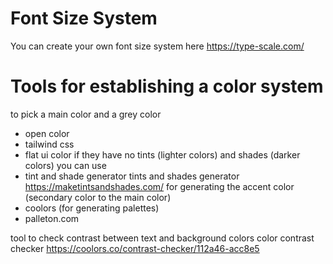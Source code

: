 # Font Size System
You can create your own font size system here https://type-scale.com/

# Tools for establishing a color system
to pick a main color and a grey color
- open color
- tailwind css
- flat ui color
if they have no tints (lighter colors) and shades (darker colors) you can use
- tint and shade generator
    tints and shades generator
    https://maketintsandshades.com/
for generating the accent color (secondary color to the main color)
- coolors (for generating palettes)
- palleton.com

tool to check contrast between text and background colors
    color contrast checker
    https://coolors.co/contrast-checker/112a46-acc8e5
